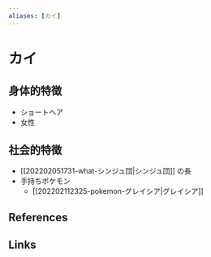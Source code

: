 ```yaml
---
aliases: [カイ]
---
```

# カイ

## 身体的特徴

- ショートヘア
- 女性

## 社会的特徴

- [[202202051731-what-シンジュ団|シンジュ団]] の長
- 手持ちポケモン
	- [[202202112325-pokemon-グレイシア|グレイシア]]

## References



## Links


